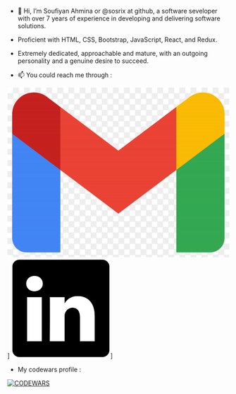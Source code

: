- 👋 Hi, I’m Soufiyan Ahmina or @sosrix at github, a software seveloper with over 7 years of experience in
developing and delivering software solutions. 

 - Proficient with HTML, CSS, Bootstrap, JavaScript, React, and Redux. 
        
 - Extremely dedicated, approachable and mature, with an outgoing personality and a genuine desire to succeed.
 
 - 📫 You could reach me through :

[![my gmail](./gmail.png)](mailto:Ahminasoufiyan@gmail.com)] [![my linkedin](./linkedin.png)](https://www.linkedin.com/in/AHMINA/)]

- My codewars profile :

[![CODEWARS](https://www.codewars.com/users/AHMINA/badges/large)](https://www.codewars.com/users/AHMINA)

<!---
sosrix/sosrix is a ✨ special ✨ repository because its `README.md` (this file) appears on your GitHub profile.
You can click the Preview link to take a look at your changes.
--->

